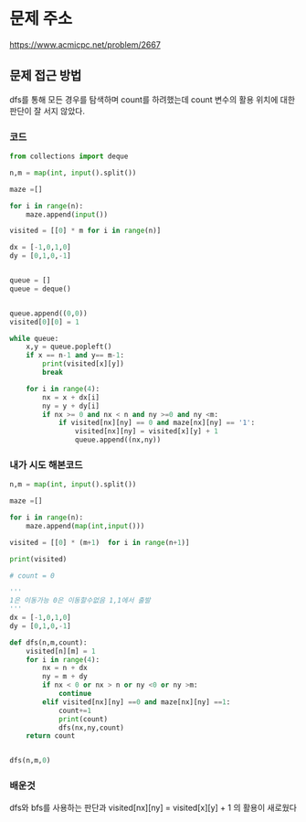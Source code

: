 # 문제 주소
https://www.acmicpc.net/problem/2667

## 문제 접근 방법
dfs를 통해 모든 경우를 탐색하며 count를 하려했는데 count 변수의 활용 위치에 대한 판단이 잘 서지 않았다.

### 코드
```python
from collections import deque

n,m = map(int, input().split())

maze =[]

for i in range(n):
    maze.append(input())

visited = [[0] * m for i in range(n)]

dx = [-1,0,1,0]
dy = [0,1,0,-1]


queue = []
queue = deque()


queue.append((0,0))
visited[0][0] = 1

while queue:
    x,y = queue.popleft()
    if x == n-1 and y== m-1:
        print(visited[x][y])
        break

    for i in range(4):
        nx = x + dx[i]
        ny = y + dy[i]
        if nx >= 0 and nx < n and ny >=0 and ny <m:
            if visited[nx][ny] == 0 and maze[nx][ny] == '1':
                visited[nx][ny] = visited[x][y] + 1
                queue.append((nx,ny))

```

### 내가 시도 해본코드 

```python
n,m = map(int, input().split())

maze =[]

for i in range(n):
    maze.append(map(int,input()))

visited = [[0] * (m+1)  for i in range(n+1)]

print(visited)

# count = 0

'''
1은 이동가능 0은 이동할수없음 1,1에서 출발
'''
dx = [-1,0,1,0]
dy = [0,1,0,-1]

def dfs(n,m,count):
    visited[n][m] = 1
    for i in range(4):
        nx = n + dx
        ny = m + dy
        if nx < 0 or nx > n or ny <0 or ny >m:
            continue
        elif visited[nx][ny] ==0 and maze[nx][ny] ==1:
            count+=1
            print(count)
            dfs(nx,ny,count)
    return count


dfs(n,m,0)
```

### 배운것
dfs와 bfs를 사용하는 판단과 visited[nx][ny] = visited[x][y] + 1 의 활용이 새로웠다
<br>